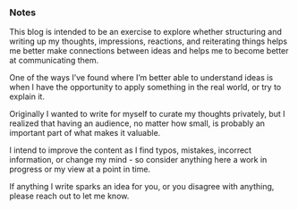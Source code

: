 ### Notes

This blog is intended to be an exercise to explore whether structuring and writing up my thoughts, impressions, reactions, and reiterating things helps me better make connections between ideas and helps me to become better at communicating them.

One of the ways I’ve found where I’m better able to understand ideas is when I have the opportunity to apply something in the real world, or try to explain it.

Originally I wanted to write for myself to curate my thoughts privately, but I realized that having an audience, no matter how small, is probably an important part of what makes it valuable. 

I intend to improve the content as I find typos, mistakes, incorrect information, or change my mind - so consider anything here a work in progress or my view at a point in time.

If anything I write sparks an idea for you, or you disagree with anything, please reach out to let me know.
